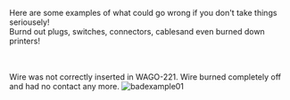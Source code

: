 Here are some examples of what could go wrong if you don't take things seriousely!<br>
Burnd out plugs, switches, connectors, cablesand even burned down printers!<br><br><br>

Wire was not correctly inserted in WAGO-221. Wire burned completely off and had no contact any more.
![badexample01](https://user-images.githubusercontent.com/98351572/174642104-40f8dc5f-b421-4612-9445-72cff891922d.png)<br><br><br>


